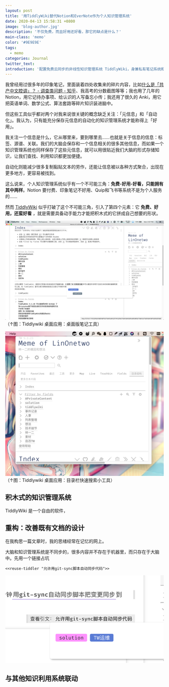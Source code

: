 ```yaml
---
layout: post
title: '用TiddlyWiki替代Notion和EverNote作为个人知识管理系统'
date: 2020-04-13 15:58:31 +0800
image: 'blog-author.jpg'
description: '不仅免费，而且好用还好看，那它的缺点是什么？'
main-class: 'memo'
color: '#9E9E9E'
tags:
  - memo
categories: Journal
twitter_text:
introduction: '配置免费云同步的非线性知识管理系统 TiddlyWiki，身兼私有笔记系统和公开 Wiki 二职'
---
```


我曾经用过很多年的印象笔记，里面装着四处收集来的碎片内容，比如[什么是「共产中文腔调」？ - 调查类问题 - 知乎](http://www.zhihu.com/question/19687065)、我高考的分数截图等等；我也用了几年的 Notion，用它记待办事项、给认识的人写备忘小传；我还用了很久的 Anki，用它把英语单词、数学公式、算法套路等碎片知识装进脑中。

但这些工具似乎都对两个对我来说很关键的概念缺乏关注：「元信息」和「自动化」。我认为，只有能充分保存元信息的自动化的知识管理系统才能称得上「好用」。

我关注一个信息是什么，它从哪里来，要到哪里去……也就是关于信息的信息：标签、源谱、关联。我们的大脑会保存和一个信息相关的很多其他信息，而如果一个知识管理系统也同样保存了这些元信息，就可以用很贴近我们大脑的形式存储知识，让我们查找、利用知识都更加便捷。

自动化则能减少很多复制黏贴文本的劳作，还能让信息被以各种方式聚合，出现在更多地方，更容易被找到。

这么说来，个人知识管理系统似乎有一个不可能三角：**免费-好用-好看，只能拥有其中两样**。Notion 要付费、印象笔记不好用、Quip和飞书等系统不是为个人服务的……

然而 [TiddlyWiki](https://tiddlywiki.com/) 似乎打破了这个不可能三角，引入了第四个元素：它 **免费、好用，还蛮好看** ，就是需要具备动手能力才能把积木式的它拼成自己想要的形状。

![截图 - Tiddlywiki 桌面应用：桌面版笔记工具](https://raw.githubusercontent.com/linonetwo/linonetwo.github.io/master/assets/img/posts/tiddlywiki/tiddlywiki-desktop-nodejs-webcatalog.png)
（↑图：Tiddlywiki 桌面应用：桌面版笔记工具）

![截图 - Tiddlywiki 桌面应用：目录栏快速搜索小工具](https://raw.githubusercontent.com/linonetwo/linonetwo.github.io/master/assets/img/posts/tiddlywiki/menubar-tiddlywiki-quick-search-tool.png)
（↑图：Tiddlywiki 桌面应用：目录栏快速搜索小工具）

## 积木式的知识管理系统

TiddlyWiki 是一个自由的软件，

## 重构：改善既有文档的设计

在我构思一篇文章时，我的思绪经常在记忆的网上。

大脑和知识管理系统是不同步的，很多内容并不存在于机器里，而只存在于大脑中。先用一个链接占坑

```
<<reuse-tiddler "允许用git-sync脚本自动同步代码">>
```

![截图 - 通过 Transclusion 稍后再编辑具体内容](https://raw.githubusercontent.com/linonetwo/linonetwo.github.io/master/assets/img/posts/tiddlywiki/edit-later.png)

## 与其他知识利用系统联动
